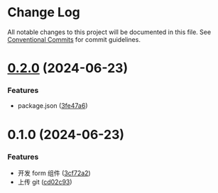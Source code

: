 # Change Log

All notable changes to this project will be documented in this file.
See [Conventional Commits](https://conventionalcommits.org) for commit guidelines.

# [0.2.0](https://github.com/WangXueLinA/dumi_document/compare/@wxl/react-form@0.1.0...@wxl/react-form@0.2.0) (2024-06-23)

### Features

- package.json ([3fe47a6](https://github.com/WangXueLinA/dumi_document/commit/3fe47a64f9815d6b3bea1aaaeff0932dcd19e4ff))

# 0.1.0 (2024-06-23)

### Features

- 开发 form 组件 ([3cf72a2](https://github.com/WangXueLinA/dumi_document/commit/3cf72a2d4a550efeab36ed3774338e12f25e4c9c))
- 上传 git ([cd02c93](https://github.com/WangXueLinA/dumi_document/commit/cd02c93a2578edcb4a3d36b5c39e375f84d7cbe5))
